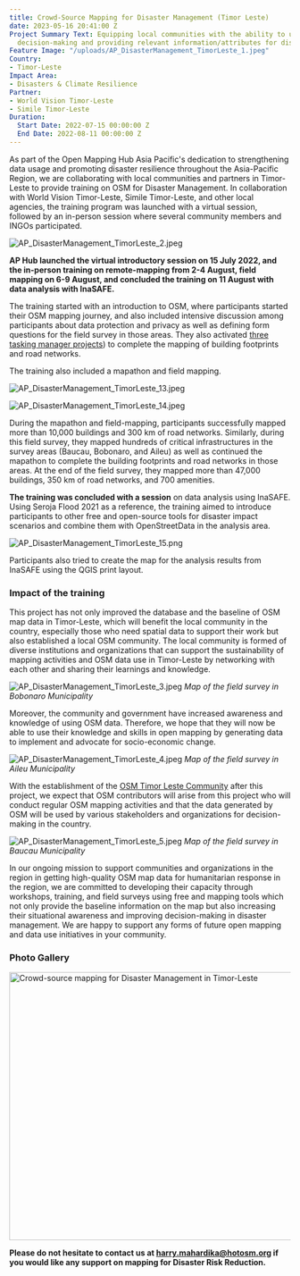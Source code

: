 ```yaml
---
title: Crowd-Source Mapping for Disaster Management (Timor Leste)
date: 2023-05-16 20:41:00 Z
Project Summary Text: Equipping local communities with the ability to use OSM for
  decision-making and providing relevant information/attributes for disaster management.
Feature Image: "/uploads/AP_DisasterManagement_TimorLeste_1.jpeg"
Country:
- Timor-Leste
Impact Area:
- Disasters & Climate Resilience
Partner:
- World Vision Timor-Leste
- Simile Timor-Leste
Duration:
  Start Date: 2022-07-15 00:00:00 Z
  End Date: 2022-08-11 00:00:00 Z
---
```


As part of the Open Mapping Hub Asia Pacific's dedication to strengthening data usage and promoting disaster resilience throughout the Asia-Pacific Region, we are collaborating with local communities and partners in Timor-Leste to provide training on OSM for Disaster Management. In collaboration with World Vision Timor-Leste, Simile Timor-Leste, and other local agencies, the training program was launched with a virtual session, followed by an in-person session where several community members and INGOs participated.

![AP_DisasterManagement_TimorLeste_2.jpeg](/uploads/AP_DisasterManagement_TimorLeste_2.jpeg)

**AP Hub launched the virtual introductory session on 15 July 2022, and the in-person training on remote-mapping from 2-4 August, field mapping on 6-9 August, and concluded the training on 11 August with data analysis with InaSAFE.**

The training started with an introduction to OSM, where participants started their OSM mapping journey, and also included intensive discussion among participants about data protection and privacy as well as defining form questions for the field survey in those areas. They also activated [three tasking manager projects](https://tasks.hotosm.org/explore?text=crowd)) to complete the mapping of building footprints and road networks.
 
The training also included a mapathon and field mapping. 

![AP_DisasterManagement_TimorLeste_13.jpeg](/uploads/AP_DisasterManagement_TimorLeste_13.jpeg)

![AP_DisasterManagement_TimorLeste_14.jpeg](/uploads/AP_DisasterManagement_TimorLeste_14.jpeg)

During the mapathon and field-mapping, participants successfully mapped more than 10,000 buildings and 300 km of road networks. Similarly, during this field survey, they mapped hundreds of critical infrastructures in the survey areas (Baucau, Bobonaro, and Aileu) as well as continued the mapathon to complete the building footprints and road networks in those areas. At the end of the field survey, they mapped more than 47,000 buildings, 350 km of road networks, and 700 amenities.

**The training was concluded with a session** on data analysis using InaSAFE. Using Seroja Flood 2021 as a reference, the training aimed to introduce participants to other free and open-source tools for disaster impact scenarios and combine them with OpenStreetData in the analysis area.

![AP_DisasterManagement_TimorLeste_15.png](/uploads/AP_DisasterManagement_TimorLeste_15.png)

Participants also tried to create the map for the analysis results from InaSAFE using the QGIS print layout.

### Impact of the training

This project has not only improved the database and the baseline of OSM map data in Timor-Leste, which will benefit the local community in the country, especially those who need spatial data to support their work but also established a local OSM community. The local community is formed of diverse institutions and organizations that can support the sustainability of mapping activities and OSM data use in Timor-Leste by networking with each other and sharing their learnings and knowledge.

![AP_DisasterManagement_TimorLeste_3.jpeg](/uploads/AP_DisasterManagement_TimorLeste_3.jpeg)
*Map of the field survey in Bobonaro Municipality*

Moreover, the community and government have increased awareness and knowledge of using OSM data. Therefore, we hope that they will now be able to use their knowledge and skills in open mapping by generating data to implement and advocate for socio-economic change.

![AP_DisasterManagement_TimorLeste_4.jpeg](/uploads/AP_DisasterManagement_TimorLeste_4.jpeg)
*Map of the field survey in Aileu Municipality*

With the establishment of the [OSM Timor Leste Community](https://www.facebook.com/groups/815552739879158) after this project, we expect that OSM contributors will arise from this project who will conduct regular OSM mapping activities and that the data generated by OSM will be used by various stakeholders and organizations for decision-making in the country.

![AP_DisasterManagement_TimorLeste_5.jpeg](/uploads/AP_DisasterManagement_TimorLeste_5.jpeg)
*Map of the field survey in Baucau Municipality*

In our ongoing mission to support communities and organizations in the region in getting high-quality OSM map data for humanitarian response in the region, we are committed to developing their capacity through workshops, training, and field surveys using free and mapping tools which not only provide the baseline information on the map but also increasing their situational awareness and improving decision-making in disaster management.
We are happy to support any forms of future open mapping and data use initiatives in your community.

### Photo Gallery
<a data-flickr-embed="true" href="https://www.flickr.com/photos/hotosm/albums/72177720305520375" title="Crowd-source mapping for Disaster Management in Timor-Leste"><img src="https://live.staticflickr.com/65535/52649437682_5acdafbcf4_z.jpg" width="640" height="480" alt="Crowd-source mapping for Disaster Management in Timor-Leste"/></a><script async src="//embedr.flickr.com/assets/client-code.js" charset="utf-8"></script>

**Please do not hesitate to contact us at harry.mahardika@hotosm.org if you would like any support on mapping for Disaster Risk Reduction.**